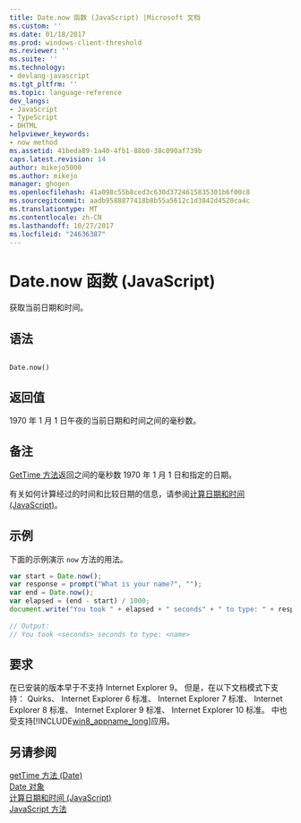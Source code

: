 ```yaml
---
title: Date.now 函数 (JavaScript) |Microsoft 文档
ms.custom: ''
ms.date: 01/18/2017
ms.prod: windows-client-threshold
ms.reviewer: ''
ms.suite: ''
ms.technology:
- devlang-javascript
ms.tgt_pltfrm: ''
ms.topic: language-reference
dev_langs:
- JavaScript
- TypeScript
- DHTML
helpviewer_keywords:
- now method
ms.assetid: 41beda89-1a40-4fb1-88b0-38c090af739b
caps.latest.revision: 14
author: mikejo5000
ms.author: mikejo
manager: ghogen
ms.openlocfilehash: 41a098c55b8ced3c630d3724615835301b6f00c8
ms.sourcegitcommit: aadb9588877418b8b55a5612c1d3842d4520ca4c
ms.translationtype: MT
ms.contentlocale: zh-CN
ms.lasthandoff: 10/27/2017
ms.locfileid: "24636387"
---
```

# <a name="datenow-function-javascript"></a>Date.now 函数 (JavaScript)
获取当前日期和时间。  
  
## <a name="syntax"></a>语法  
  
```  
  
Date.now()  
```  
  
## <a name="return-value"></a>返回值  
 1970 年 1 月 1 日午夜的当前日期和时间之间的毫秒数。  
  
## <a name="remarks"></a>备注  
 [GetTime 方法](../../javascript/reference/gettime-method-date-javascript.md)返回之间的毫秒数 1970 年 1 月 1 日和指定的日期。  
  
 有关如何计算经过的时间和比较日期的信息，请参阅[计算日期和时间 (JavaScript)](../../javascript/calculating-dates-and-times-javascript.md)。  
  
## <a name="example"></a>示例  
 下面的示例演示 `now` 方法的用法。  
  
```JavaScript  
var start = Date.now();  
var response = prompt("What is your name?", "");  
var end = Date.now();  
var elapsed = (end - start) / 1000;  
document.write("You took " + elapsed + " seconds" + " to type: " + response);  
  
// Output:  
// You took <seconds> seconds to type: <name>  
```  
  
## <a name="requirements"></a>要求  
 在已安装的版本早于不支持 Internet Explorer 9。 但是，在以下文档模式下支持： Quirks、 Internet Explorer 6 标准、 Internet Explorer 7 标准、 Internet Explorer 8 标准、 Internet Explorer 9 标准、 Internet Explorer 10 标准。 中也受支持[!INCLUDE[win8_appname_long](../../javascript/includes/win8-appname-long-md.md)]应用。  
  
## <a name="see-also"></a>另请参阅  
 [getTime 方法 (Date)](../../javascript/reference/gettime-method-date-javascript.md)   
 [Date 对象](../../javascript/reference/date-object-javascript.md)   
 [计算日期和时间 (JavaScript)](../../javascript/calculating-dates-and-times-javascript.md)   
 [JavaScript 方法](../../javascript/reference/javascript-methods.md)